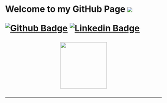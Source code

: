 <div> 
   
   
 </div>
  
  <h1 hizalama="merkez">
  Welcome to my GitHub Page
  




<a href="https://github.com/nslhnatasvr/github-profile-views-counter">
    <img src="https://komarev.com/ghpvc/?username=kubrakll">
</a>



[![Github Badge](https://img.shields.io/badge/-Github-FFE4C4?style=quare&labelColor=FFE4C4&logo=Github&logoColor=white&link=link)](https://github.com/kubrakll) 
[![Linkedin Badge](https://img.shields.io/badge/-Linkedin-DCDCDC?style=flat-quare&labelColor=DCDCDC&logo=linkedin&logoColor=white&link=link)](https://www.linkedin.com/in/kübra-kiliç/)



   <div id="header" align="center">
  <img src="https://stickershop.line-scdn.net/stickershop/v1/product/1421377/LINEStorePC/main.png;compress=true" height="150"  width="150"/>
</div>

<hr>
